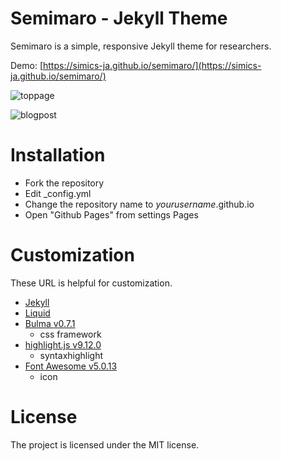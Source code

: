 # Semimaro - Jekyll Theme
Semimaro is a simple, responsive Jekyll theme for researchers.

Demo: [https://simics-ja.github.io/semimaro/](https://simics-ja.github.io/semimaro/)

![toppage](https://user-images.githubusercontent.com/29770297/44454516-b29eda80-a636-11e8-9c26-972f0002782f.png)

![blogpost](https://user-images.githubusercontent.com/29770297/44454586-d6622080-a636-11e8-8661-74f5ef89864b.png)

# Installation
* Fork the repository
* Edit _config.yml
* Change the repository name to _yourusername_.github.io
* Open "Github Pages" from settings Pages

# Customization
These URL is helpful for customization.
* [Jekyll](https://jekyllrb.com/docs/home/)
* [Liquid](https://shopify.github.io/liquid/)
* [Bulma v0.7.1](https://bulma.io/)
  - css framework
* [highlight.js v9.12.0](https://highlightjs.org/)
  - syntaxhighlight
* [Font Awesome v5.0.13](https://fontawesome.com/)
  - icon

# License
The project is licensed under the MIT license.